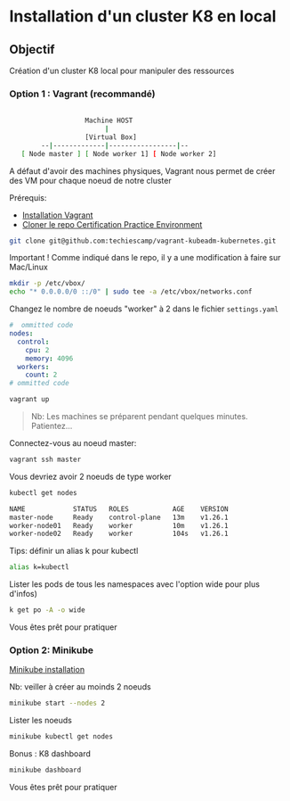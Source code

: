 # Installation d'un cluster K8 en local

## Objectif 

Création d'un cluster K8 local pour manipuler des ressources


### Option 1 : Vagrant (recommandé) 

```bash
       
                   Machine HOST
                        |
                   [Virtual Box]
        --|-------------|-----------------|--
   [ Node master ] [ Node worker 1] [ Node worker 2]

```

A défaut d'avoir des machines physiques, Vagrant nous permet de créer des VM pour chaque noeud de notre cluster 

Prérequis: 
* [Installation Vagrant](https://developer.hashicorp.com/vagrant)
* [Cloner le repo Certification Practice Environment](https://github.com/techiescamp/vagrant-kubeadm-kubernetes)

```bash
git clone git@github.com:techiescamp/vagrant-kubeadm-kubernetes.git
```

Important ! Comme indiqué dans le repo, il y a une modification à faire sur Mac/Linux

```bash
mkdir -p /etc/vbox/
echo "* 0.0.0.0/0 ::/0" | sudo tee -a /etc/vbox/networks.conf
```

Changez le nombre de noeuds "worker" à 2 dans le fichier `settings.yaml`

```yaml
#  ommitted code
nodes:
  control:
    cpu: 2
    memory: 4096
  workers:
    count: 2
# ommitted code
```

```bash
vagrant up
```

> Nb: Les machines se préparent pendant quelques minutes. Patientez... 


Connectez-vous au noeud master: 

```bash
vagrant ssh master
```

Vous devriez avoir 2 noeuds de type worker 

```bash
kubectl get nodes

NAME            STATUS   ROLES           AGE    VERSION
master-node     Ready    control-plane   13m    v1.26.1
worker-node01   Ready    worker          10m    v1.26.1
worker-node02   Ready    worker          104s   v1.26.1
```

Tips: définir un alias k pour kubectl 

```bash
alias k=kubectl
```

Lister les pods de tous les namespaces avec l'option wide pour plus d'infos)

```bash
k get po -A -o wide
```

Vous êtes prêt pour pratiquer


### Option 2: Minikube

[Minikube installation](https://minikube.sigs.k8s.io/docs/start/) 

Nb: veiller à créer au moinds 2 noeuds

```bash
minikube start --nodes 2 
```

Lister les noeuds

```bash
minikube kubectl get nodes
```

Bonus : K8 dashboard

```bash
minikube dashboard
```

Vous êtes prêt pour pratiquer

